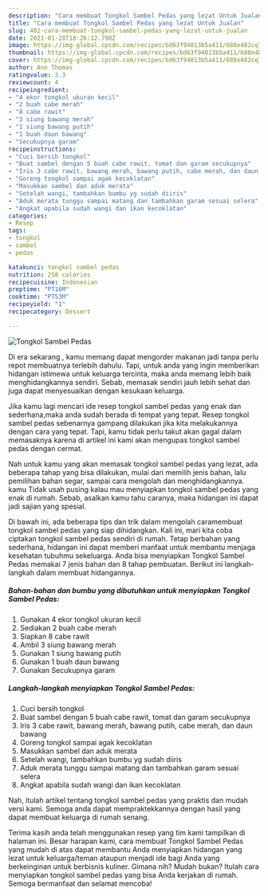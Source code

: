 ```yaml
---
description: "Cara membuat Tongkol Sambel Pedas yang lezat Untuk Jualan"
title: "Cara membuat Tongkol Sambel Pedas yang lezat Untuk Jualan"
slug: 402-cara-membuat-tongkol-sambel-pedas-yang-lezat-untuk-jualan
date: 2021-01-28T18:26:12.798Z
image: https://img-global.cpcdn.com/recipes/bd63f94013b5a411/680x482cq70/tongkol-sambel-pedas-foto-resep-utama.jpg
thumbnail: https://img-global.cpcdn.com/recipes/bd63f94013b5a411/680x482cq70/tongkol-sambel-pedas-foto-resep-utama.jpg
cover: https://img-global.cpcdn.com/recipes/bd63f94013b5a411/680x482cq70/tongkol-sambel-pedas-foto-resep-utama.jpg
author: Ann Thomas
ratingvalue: 3.3
reviewcount: 4
recipeingredient:
- "4 ekor tongkol ukuran kecil"
- "2 buah cabe merah"
- "8 cabe rawit"
- "3 siung bawang merah"
- "1 siung bawang putih"
- "1 buah daun bawang"
- "Secukupnya garam"
recipeinstructions:
- "Cuci bersih tongkol"
- "Buat sambel dengan 5 buah cabe rawit, tomat dan garam secukupnya"
- "Iris 3 cabe rawit, bawang merah, bawang putih, cabe merah, dan daun bawang"
- "Goreng tongkol sampai agak kecoklatan"
- "Masukkan sambel dan aduk merata"
- "Setelah wangi, tambahkan bumbu yg sudah diiris"
- "Aduk merata tunggu sampai matang dan tambahkan garam sesuai selera"
- "Angkat apabila sudah wangi dan ikan kecoklatan"
categories:
- Resep
tags:
- tongkol
- sambel
- pedas

katakunci: tongkol sambel pedas 
nutrition: 258 calories
recipecuisine: Indonesian
preptime: "PT16M"
cooktime: "PT53M"
recipeyield: "1"
recipecategory: Dessert

---
```



![Tongkol Sambel Pedas](https://img-global.cpcdn.com/recipes/bd63f94013b5a411/680x482cq70/tongkol-sambel-pedas-foto-resep-utama.jpg)

Di era  sekarang , kamu memang dapat mengorder makanan jadi tanpa perlu repot membuatnya terlebih dahulu. Tapi, untuk anda yang ingin memberikan hidangan istimewa untuk keluarga tercinta, maka anda memang lebih baik menghidangkannya sendiri. Sebab, memasak sendiri jauh lebih sehat dan juga dapat menyesuaikan dengan kesukaan keluarga.

Jika kamu lagi mencari ide resep tongkol sambel pedas yang enak dan sederhana,maka anda sudah berada di tempat yang tepat. Resep tongkol sambel pedas  sebenarnya gampang dilakukan jika kita melakukannya dengan cara yang tepat. Tapi, kamu tidak perlu takut akan gagal dalam memasaknya 
karena di artikel ini kami akan mengupas tongkol sambel pedas dengan cermat.  



Nah untuk kamu yang akan memasak tongkol sambel pedas yang lezat, ada beberapa tahap yang bisa dilakukan, mulai dari memilih jenis bahan, lalu pemilihan bahan segar, sampai cara mengolah dan menghidangkannya. kamu Tidak usah pusing kalau mau menyiapkan tongkol sambel pedas yang enak di rumah. Sebab, asalkan kamu  tahu caranya, maka hidangan ini dapat jadi sajian yang spesial.

Di bawah ini, ada beberapa tips dan trik dalam mengolah caramembuat tongkol sambel pedas yang siap dihidangkan. Kali ini, mari kita coba ciptakan tongkol sambel pedas sendiri di rumah. Tetap berbahan yang sederhana, hidangan ini dapat memberi manfaat untuk membantu menjaga kesehatan tubuhmu sekeluarga. Anda bisa menyiapkan Tongkol Sambel Pedas memakai 7 jenis bahan dan 8 tahap pembuatan. Berikut ini langkah-langkah dalam membuat hidangannya.

<!--inarticleads1-->

##### Bahan-bahan dan bumbu yang dibutuhkan untuk menyiapkan Tongkol Sambel Pedas:

1. Gunakan 4 ekor tongkol ukuran kecil
1. Sediakan 2 buah cabe merah
1. Siapkan 8 cabe rawit
1. Ambil 3 siung bawang merah
1. Gunakan 1 siung bawang putih
1. Gunakan 1 buah daun bawang
1. Gunakan Secukupnya garam




<!--inarticleads2-->

##### Langkah-langkah menyiapkan Tongkol Sambel Pedas:

1. Cuci bersih tongkol
1. Buat sambel dengan 5 buah cabe rawit, tomat dan garam secukupnya
1. Iris 3 cabe rawit, bawang merah, bawang putih, cabe merah, dan daun bawang
1. Goreng tongkol sampai agak kecoklatan
1. Masukkan sambel dan aduk merata
1. Setelah wangi, tambahkan bumbu yg sudah diiris
1. Aduk merata tunggu sampai matang dan tambahkan garam sesuai selera
1. Angkat apabila sudah wangi dan ikan kecoklatan




Nah, itulah artikel tentang  tongkol sambel pedas  yang praktis dan mudah versi kami. Semoga anda dapat mempraktekkannya dengan hasil yang dapat membuat keluarga di rumah senang. 

Terima kasih anda telah menggunakan resep yang tim kami tampilkan di halaman ini. Besar harapan kami, cara membuat  Tongkol Sambel Pedas yang mudah di atas dapat membantu Anda menyiapkan hidangan yang lezat untuk keluarga/teman ataupun menjadi ide bagi Anda yang berkeinginan untuk berbisnis kuliner. Gimana nih? Mudah bukan? Itulah cara menyiapkan tongkol sambel pedas yang bisa Anda kerjakan di rumah. Semoga bermanfaat dan selamat mencoba!

